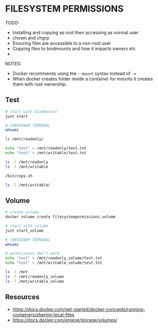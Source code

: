 # FILESYSTEM PERMISSIONS

TODO:

* Installing and copying as root then accessing as normal user
* chown and chgrp
* Ensuring files are accessible to a non-root user
* Copying files to bindmounts and how it impacts owners etc
* 

NOTES:

* Docker recommends using the `--mount` syntax instead of `-v`
* When docker creates folder inside a container for mounts it creates them with root ownership.  

## Test

```sh
# start with bindmounts
just start

# CONTAINER TERMINAL
whoami

ls /mnt/readonly/

echo "test" > /mnt/readonly/test.txt
echo "test" > /mnt/writable/test.txt

ls -l /mnt/readonly
ls -l /mnt/writable

/bin/copy.sh

ls -l /mnt/writable/
```

## Volume

```sh
# create volume
docker volume create filesystempermissions_volume

# start with volume
just start_volume

# CONTAINER TERMINAL
whoami

# permissions don't work
echo "test" > /mnt/readonly_volume/test.txt
echo "test" > /mnt/writable_volume/test.txt

ls -l /mnt
ls -l /mnt/readonly_volume
ls -l /mnt/writable_volume
```

## Resources

* https://docs.docker.com/get-started/docker-concepts/running-containers/sharing-local-files
* https://docs.docker.com/engine/storage/volumes/